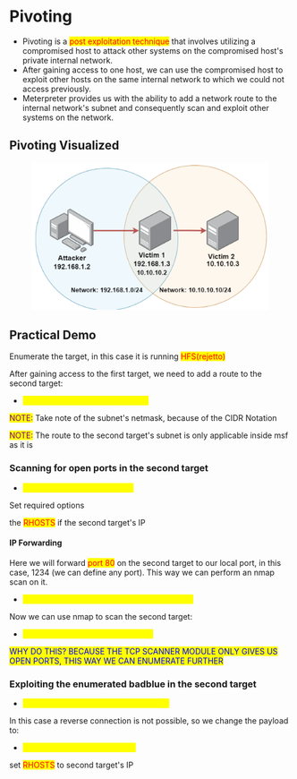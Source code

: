 # Pivoting

* Pivoting is a <mark style="color:red;">post exploitation technique</mark> that involves utilizing a compromised host to attack other systems on the compromised host's private internal network.
* After gaining access to one host, we can use the compromised host to exploit other hosts on the same internal network to which we could not access previously.
* Meterpreter provides us with the ability to add a network route to the internal network's subnet and consequently scan and exploit other systems on the network.

## Pivoting Visualized

<figure><img src="../../.gitbook/assets/image (234).png" alt=""><figcaption></figcaption></figure>

## Practical Demo

Enumerate the target, in this case it is running <mark style="color:red;">HFS(rejetto)</mark>

After gaining access to the first target, we need to add a route to the second target:

* <mark style="color:yellow;">run autoroute -s 'targetsubnet/24'</mark>

<mark style="color:purple;">NOTE:</mark> Take note of the subnet's netmask, because of the CIDR Notation

<mark style="color:purple;">NOTE:</mark> The route to the second target's subnet is only applicable inside msf as it is

### Scanning for open ports in the second target

* <mark style="color:yellow;">auxilary/scanner/portscan/tcp</mark>

Set required options

the <mark style="color:red;">RHOSTS</mark> if the second target's IP

#### IP Forwarding

Here we will forward <mark style="color:red;">port 80</mark> on the second target to our local port, in this case, 1234 (we can define any port). This way we can perform an nmap scan on it.

* <mark style="color:yellow;">portfwd add -l 1234 -p 80 -r 'secondtargertIP'</mark>

Now we can use nmap to scan the second target:

* <mark style="color:yellow;">db\_nmap -sS -sV -p 1234 localhost</mark>

<mark style="color:blue;">WHY DO THIS? BECAUSE THE TCP SCANNER MODULE ONLY GIVES US OPEN PORTS, THIS WAY WE CAN ENUMERATE FURTHER</mark>

### Exploiting the enumerated badblue in the second target

* <mark style="color:yellow;">exploit/windows/http/badblue\_passthru</mark>

In this case a reverse connection is not possible, so we change the payload to:

* <mark style="color:yellow;">windows/meterpreter/bind\_tcp</mark>

set <mark style="color:red;">RHOSTS</mark> to second target's IP

